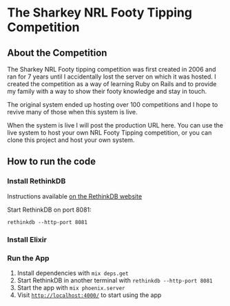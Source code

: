 # The Sharkey NRL Footy Tipping Competition

## About the Competition

The Sharkey NRL Footy tipping competition was first created in 2006 and ran for 7 years until I accidentally lost the server on which it was hosted. I created the competition as a way of learning Ruby on Rails and to provide my family with a way to show their footy knowledge and stay in touch.

The original system ended up hosting over 100 competitions and I hope to revive many of those when this system is live.

When the system is live I will post the production URL here. You can use the live system to host your own NRL Footy Tipping competition, or you can clone this project and host your own system.

## How to run the code

### Install RethinkDB 

Instructions available [on the RethinkDB website](https://www.rethinkdb.com/docs/install/)

Start RethinkDB on port 8081:

`rethinkdb --http-port 8081`

### Install Elixir

### Run the App

  1. Install dependencies with `mix deps.get`
  2. Start RethinkDB in another terminal with `rethinkdb --http-port 8081`
  3. Start the app with `mix phoenix.server`
  4. Visit [`http://localhost:4000/`](http://localhost:4000) to start using the app
